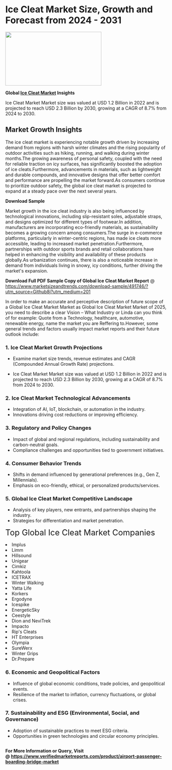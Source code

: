 <H1>Ice Cleat Market Size, Growth and Forecast from 2024 - 2031</H1><img class="aligncenter size-medium wp-image-584254" src="https://thirdeyenews.in/wp-content/uploads/2024/09/Global-Market-Research-300x168.jpeg" alt="" width="300" height="168" /><p><strong>Global&nbsp;<a href="https://www.marketsizeandtrends.com/download-sample/491746/?utm_source=Github8j?utm_medium=201">Ice Cleat Market</a> Insights</strong></p><p>Ice Cleat Market Market size was valued at USD 1.2 Billion in 2022 and is projected to reach USD 2.3 Billion by 2030, growing at a CAGR of 8.7% from 2024 to 2030.</p><p><h2>Market Growth Insights</h2> <p>The ice cleat market is experiencing notable growth driven by increasing demand from regions with harsh winter climates and the rising popularity of outdoor activities such as hiking, running, and walking during winter months.The growing awareness of personal safety, coupled with the need for reliable traction on icy surfaces, has significantly boosted the adoption of ice cleats.Furthermore, advancements in materials, such as lightweight and durable compounds, and innovative designs that offer better comfort and performance are propelling the market forward.As consumers continue to prioritize outdoor safety, the global ice cleat market is projected to expand at a steady pace over the next several years.</p> <p><strong>Download Sample</strong></p> <p>Market growth in the ice cleat industry is also being influenced by technological innovations, including slip-resistant soles, adjustable straps, and designs optimized for different types of footwear.In addition, manufacturers are incorporating eco-friendly materials, as sustainability becomes a growing concern among consumers.The surge in e-commerce platforms, particularly in winter-centric regions, has made ice cleats more accessible, leading to increased market penetration.Furthermore, partnerships with outdoor sports brands and retail collaborations have helped in enhancing the visibility and availability of these products globally.As urbanization continues, there is also a noticeable increase in demand from individuals living in snowy, icy conditions, further driving the market's expansion.<p><span class=""><strong>Download Full PDF Sample Copy of Global Ice Cleat Market Report</strong> @ <a href="https://www.marketsizeandtrends.com/download-sample/491746/?utm_source=Github8j?utm_medium=201" target="_blank">https://www.marketsizeandtrends.com/download-sample/491746/?utm_source=Github8j?utm_medium=201</a></span></p><p>In order to make an accurate and perceptive description of future scope of a Global&nbsp;Ice Cleat Market Market as Global&nbsp;Ice Cleat Market Market of 2025, you need to describe a clear Vision &ndash; What Industry or Linda can you think of for example: Quote from a Technology, healthcare, automotive, renewable energy, name the market you are Reffering to.However, some general trends and factors usually impact market reports and their future outlook include:</p><h3>1.&nbsp;<strong>Ice Cleat Market Growth Projections</strong></h3><ul><li>Examine market size trends, revenue estimates and CAGR (Compounded Annual Growth Rate) projections.</li><li><p>Ice Cleat Market Market size was valued at USD 1.2 Billion in 2022 and is projected to reach USD 2.3 Billion by 2030, growing at a CAGR of 8.7% from 2024 to 2030.</p></li></ul><h3>2.&nbsp;<strong>Ice Cleat Market Technological Advancements</strong></h3><ul><li>Integration of AI, IoT, blockchain, or automation in the industry.</li><li>Innovations driving cost reductions or improving efficiency.</li></ul><h3>3.&nbsp;<strong>Regulatory and Policy Changes</strong></h3><ul><li>Impact of global and regional regulations, including sustainability and carbon-neutral goals.</li><li>Compliance challenges and opportunities tied to government initiatives.</li></ul><h3>4.&nbsp;<strong>Consumer Behavior Trends</strong></h3><ul><li>Shifts in demand influenced by generational preferences (e.g., Gen Z, Millennials).</li><li>Emphasis on eco-friendly, ethical, or personalized products/services.</li></ul><h3>5.&nbsp;<strong>Global Ice Cleat Market Competitive Landscape</strong></h3><ul><li>Analysis of key players, new entrants, and partnerships shaping the industry.</li><li>Strategies for differentiation and market penetration.</li></ul><p data-pm-slice="1 1 []"><span style="color: inherit; font-family: inherit; font-size: 25px;">Top Global Ice Cleat Market Companies</span></p><div class="" data-test-id=""><p><li>Implus</li><li> Limm</li><li> Hillsound</li><li> Unigear</li><li> Cimkiz</li><li> Kahtoola</li><li> ICETRAX</li><li> Winter Walking</li><li> Yatta Life</li><li> Korkers</li><li> Ergodyne</li><li> Icespike</li><li> EnergeticSky</li><li> Ceestyle</li><li> Dion and NeviTrek</li><li> Impacto</li><li> Rip's Cleats</li><li> HT Enterprises</li><li> Olympia</li><li> SureWerx</li><li> Winter Grips</li><li> Dr.Prepare</li></p></div><h3>6.&nbsp;<strong>Economic and Geopolitical Factors</strong></h3><ul><li>Influence of global economic conditions, trade policies, and geopolitical events.</li><li>Resilience of the market to inflation, currency fluctuations, or global crises.</li></ul><h3>7.&nbsp;<strong>Sustainability and ESG (Environmental, Social, and Governance)</strong></h3><ul><li>Adoption of sustainable practices to meet ESG criteria.</li><li>Opportunities in green technologies and circular economy principles.</li></ul><h2><strong style="font-size: 14px;">For More Information or Query, Visit @&nbsp;</strong><a style="background-color: #ffffff; font-size: 14px;" href="https://www.marketsizeandtrends.com/report/ice-cleat-market/" target="_blank">https://www.verifiedmarketreports.com/product/airport-passenger-boarding-bridge-market</a></h2>